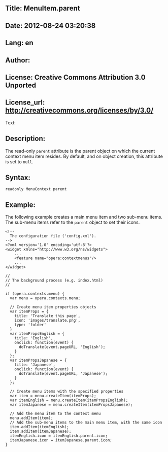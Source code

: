 Title: MenuItem.parent
----
Date: 2012-08-24 03:20:38
----
Lang: en
----
Author: 
----
License: Creative Commons Attribution 3.0 Unported
----
License_url: http://creativecommons.org/licenses/by/3.0/
----
Text:

<h2>Description:</h2>

<p>The read-only <code>parent</code> attribute is the parent object on which the current context menu item resides. By default, and on object creation, this attribute is set to <code>null</code>.</p>

<h2>Syntax:</h2>

<p><code>readonly MenuContext parent</code></p>

<h2>Example:</h2>

<p>The following example creates a main menu item and two sub-menu items. The sub-menu items refer to the <code>parent</code> object to set their icons.</p>

<pre><code>&lt;!-- 
  The configuration file (&#39;config.xml&#39;).
--&gt;
&lt;?xml version=&#39;1.0&#39; encoding=&#39;utf-8&#39;?&gt;
&lt;widget xmlns=&quot;http://www.w3.org/ns/widgets&quot;&gt;
    ...
    &lt;feature name=&quot;opera:contextmenus&quot;/&gt;
    ...
&lt;/widget&gt;</code></pre>    

<pre><code>//
// The background process (e.g. index.html)
//

if (opera.contexts.menu) {
  var menu = opera.contexts.menu;
  
  // Create menu item properties objects
  var itemProps = {
    title: &#39;Translate this page&#39;,
    icon: &#39;images/translate.png&#39;,
    type: &#39;folder&#39;
  }
  var itemPropsEnglish = {
    title: &#39;English&#39;,
    onclick: function(event) {
      doTranslate(event.pageURL, &#39;English&#39;);
    }
  };
  var itemPropsJapanese = {
    title: &#39;Japanese&#39;,
    onclick: function(event) {
      doTranslate(event.pageURL, &#39;Japanese&#39;);
    }
  };

  // Create menu items with the specified properties
  var item = menu.createItem(itemProps);
  var itemEnglish = menu.createItem(itemPropsEnglish);
  var itemJapanese = menu.createItem(itemPropsJapanese);
  
  // Add the menu item to the context menu
  menu.addItem(item);
  // Add the sub-menu items to the main menu item, with the same icon
  item.addItem(itemEnglish);
  item.addItem(itemJapanese);
  itemEnglish.icon = itemEnglish.parent.icon;
  itemJapanese.icon = itemJapanese.parent.icon;
}</code></pre>
